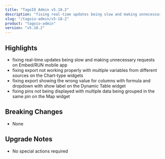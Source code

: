 ```yaml
---
title: "TagoIO Admin v5.18.2"
description: "fixing real-time updates being slow and making unnecessary requests on Embed/RUN mobile app"
slug: "/tagoio-admin/v5-18-2"
product: "tagoio-admin"
version: "v5.18.2"
---
```


## Highlights

- fixing real-time updates being slow and making unnecessary requests on Embed/RUN mobile app
- fixing export not working properly with multiple variables from different sources on the Chart-type widgets
- fixing export showing the wrong value for columns with formula and dropdown with show label on the Dynamic Table widget
- fixing pins not being displayed with multiple data being grouped in the same pin on the Map widget

## Breaking Changes

- None

## Upgrade Notes

- No special actions required
